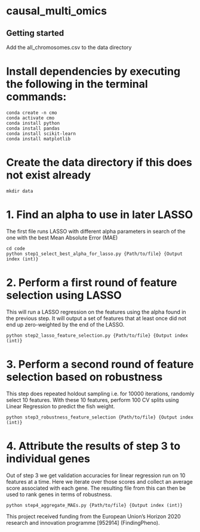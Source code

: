 # causal_multi_omics



## Getting started

Add the all_chromosomes.csv to the data directory

# Install dependencies by executing the following in the terminal commands:

    conda create -n cmo
    conda activate cmo
    conda install python
    conda install pandas
    conda install scikit-learn
    conda install matplotlib

# Create the data directory if this does not exist already

    mkdir data
    
# 1. Find an alpha to use in later LASSO

The first file runs LASSO with different alpha parameters in search of the one with the best Mean Absolute Error (MAE)  
    
    cd code
    python step1_select_best_alpha_for_lasso.py {Path/to/file} {Output index (int)}

# 2. Perform a first round of feature selection using LASSO

This will run a LASSO regression on the features using the alpha found in the previous step. It will output a set of features that at least once did not end up zero-weighted by the end of the LASSO.

    python step2_lasso_feature_selection.py {Path/to/file} {Output index (int)}

# 3. Perform a second round of feature selection based on robustness

This step does repeated holdout sampling i.e. for 10000 iterations, randomly select 10 features. With these 10 features, perform 100 CV splits using Linear Regression to predict the fish weight.

    python step3_robustness_feature_selection {Path/to/file} {Output index (int)}

# 4. Attribute the results of step 3 to individual genes

Out of step 3 we get validation accuracies for linear regression run on 10 features at a time. Here we iterate over those scores and collect an average score associated with each gene. The resulting file from this can then be used to rank genes in terms of robustness.

    python step4_aggregate_MAEs.py {Path/to/file} {Output index (int)}

This project received funding from the European Union’s Horizon 2020 research and innovation programme [952914] (FindingPheno).
